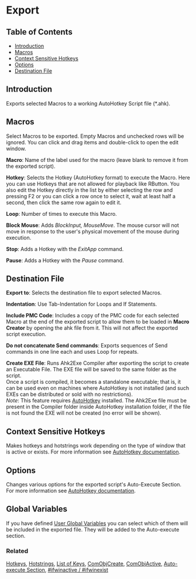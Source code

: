 ﻿# Export

## Table of Contents

* [Introduction](#introduction)
* [Macros](#macros)
* [Context Sensitive Hotkeys](#context-sensitive-hotkeys)
* [Options](#options)
* [Destination File](#destination-file)

## Introduction

Exports selected Macros to a working AutoHotkey Script file (*.ahk).

## Macros

Select Macros to be exported. Empty Macros and unchecked rows will be ignored. You can click and drag items and double-click to open the edit window.

**Macro**: Name of the label used for the macro (leave blank to remove it from the exported script).

**Hotkey**: Selects the Hotkey (AutoHotkey format) to execute the Macro. Here you can use Hotkeys that are not allowed for playback like RButton. You also edit the Hotkey directly in the list by either selecting the row and pressing F2 or you can click a row once to select it, wait at least half a second, then click the same row again to edit it.

**Loop**: Number of times to execute this Macro.

**Block Mouse**: Adds *BlockInput, MouseMove*. The mouse cursor will not move in response to the user's physical movement of the mouse during execution.

**Stop**: Adds a Hotkey with the *ExitApp* command.

**Pause**: Adds a Hotkey with the *Pause* command.

## Destination File

**Export to**: Selects the destination file to export selected Macros.

**Indentation**: Use Tab-Indentation for Loops and If Statements.

**Include PMC Code**: Includes a copy of the PMC code for each selected Macro at the end of the exported script to allow them to be loaded in **Macro Creator** by opening the ahk file from it. This will not affect the exported script execution.

**Do not concatenate Send commands**: Exports sequences of Send commands in one line each and uses Loop for repeats.

**Create EXE File**: Runs Ahk2Exe Compiler after exporting the script to create an Executable File. The EXE file will be saved to the same folder as the script.  
Once a script is compiled, it becomes a standalone executable; that is, it can be used even on machines where AutoHotkey is not installed (and such EXEs can be distributed or sold with no restrictions).  
*Note*: This feature requires [AutoHotkey](http://www.autohotkey.com/) installed. The Ahk2Exe file must be present in the Compiler folder inside AutoHotkey installation folder, if the file is not found the EXE will not be created (no error will be shown).

## Context Sensitive Hotkeys

Makes hotkeys and hotstrings work depending on the type of window that is active or exists. For more information see [AutoHotkey documentation](http://l.autohotkey.net/docs).

## Options

Changes various options for the exported script's Auto-Execute Section. For more information see [AutoHotkey documentation](http://l.autohotkey.net/docs).

## Global Variables

If you have defined [User Global Variables](p7-Settings.html#user-global-variables) you can select which of them will be included in the exported file. They will be added to the Auto-execute section.

### Related

[Hotkeys](http://l.autohotkey.net/docs/Hotkeys.htm), [Hotstrings](http://l.autohotkey.net/docs/Hotstrings.htm), [List of Keys](http://l.autohotkey.net/docs/KeyList.htm), [ComObjCreate](http://l.autohotkey.net/docs/commands/ComObjCreate.htm), [ComObjActive](http://l.autohotkey.net/docs/commands/ComObjActive.htm), [Auto-execute Section](http://l.autohotkey.net/docs/Scripts.htm#auto), [#ifwinactive / #ifwinexist](http://l.autohotkey.net/docs/commands/_ifwinactive.htm)
